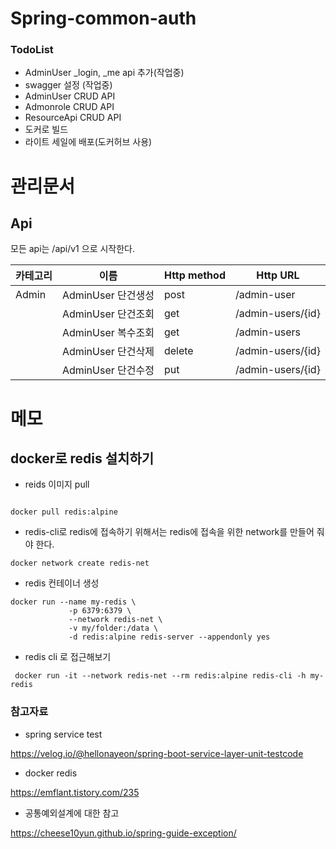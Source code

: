 # Spring-common-auth

### TodoList

- AdminUser _login, _me api 추가(작업중)
- swagger 설정 (작업중)
- AdminUser CRUD API
- Admonrole CRUD API
- ResourceApi CRUD API
- 도커로 빌드
- 라이트 세일에 배포(도커허브 사용)

# 관리문서

## Api

모든 api는 /api/v1 으로 시작한다.


| 카테고리 | 이름               | Http method | Http URL          |
| -------- | ------------------ | ----------- | ----------------- |
| Admin    | AdminUser 단건생성 | post        | /admin-user       |
|          | AdminUser 단건조회 | get         | /admin-users/{id} |
|          | AdminUser 복수조회 | get         | /admin-users      |
|          | AdminUser 단건삭제 | delete      | /admin-users/{id} |
|          | AdminUser 단건수정 | put         | /admin-users/{id} |

# 메모

## docker로 redis 설치하기

- reids 이미지 pull

```shell

docker pull redis:alpine
```

- redis-cli로 redis에 접속하기 위해서는 redis에 접속을 위한 network를 만들어 줘야 한다.

```shell
docker network create redis-net
```

- redis 컨테이너 생성

```shell
docker run --name my-redis \
             -p 6379:6379 \
             --network redis-net \
             -v my/folder:/data \
             -d redis:alpine redis-server --appendonly yes
```

- redis cli 로 접근해보기

```shell
 docker run -it --network redis-net --rm redis:alpine redis-cli -h my-redis
```

### 참고자료

- spring service test

https://velog.io/@hellonayeon/spring-boot-service-layer-unit-testcode

- docker redis

https://emflant.tistory.com/235

- 공통예외설계에 대한 참고

https://cheese10yun.github.io/spring-guide-exception/
